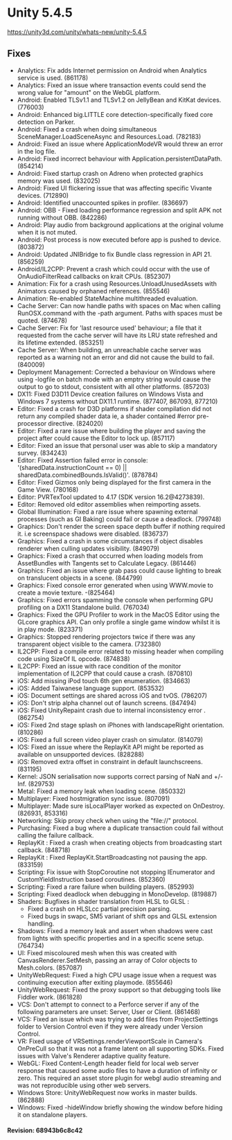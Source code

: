# Unity 5.4.5

https://unity3d.com/unity/whats-new/unity-5.4.5

## Fixes



*   Analytics: Fix adds Internet permission on Android when Analytics service is used. (861178)
*   Analytics: Fixed an issue where transaction events could send the wrong value for "amount" on the WebGL platform.
*   Android: Enabled TLSv1.1 and TLSv1.2 on JellyBean and KitKat devices. (776003)
*   Android: Enhanced big.LITTLE core detection-specifically fixed core detection on Parker.
*   Android: Fixed a crash when doing simultaneous SceneManager.LoadSceneAsync and Resources.Load. (782183)
*   Android: Fixed an issue where ApplicationModeVR would threw an error in the log file.
*   Android: Fixed incorrect behaviour with Application.persistentDataPath. (854214)
*   Android: Fixed startup crash on Adreno when protected graphics memory was used. (832025)
*   Android: Fixed UI flickering issue that was affecting specific Vivante devices. (712890)
*   Android: Identified unaccounted spikes in profiler. (836697)
*   Android: OBB - Fixed loading performance regression and split APK not running without OBB. (842286)
*   Android: Play audio from background applications at the original volume when it is not muted.
*   Android: Post process is now executed before app is pushed to device. (803872)
*   Android: Updated JNIBridge to fix Bundle class regression in API 21. (856259)
*   Android/IL2CPP: Prevent a crash which could occur with the use of OnAudioFilterRead callbacks on krait CPUs. (852307)
*   Animation: Fix for a crash using Resources.UnloadUnusedAssets with Animators caused by orphaned references. (855546)
*   Animation: Re-enabled StateMachine multithreaded evaluation.
*   Cache Server: Can now handle paths with spaces on Mac when calling RunOSX.command with the -path argument. Paths with spaces must be quoted. (874678)
*   Cache Server: Fix for 'last resource used' behaviour; a file that it requested from the cache server will have its LRU state refreshed and its lifetime extended. (853251)
*   Cache Server: When building, an unreachable cache server was reported as a warning not an error and did not cause the build to fail. (840009)
*   Deployment Management: Corrected a behaviour on Windows where using -logfile on batch mode with an emptry string would cause the output to go to stdout, consistent with all other platforms. (857203)
*   DX11: Fixed D3D11 Device creation failures on Windows Vista and Windows 7 systems without DX11.1 runtime. (877407, 867093, 877210)
*   Editor: Fixed a crash for D3D platforms if shader compilation did not return any compiled shader data ie, a shader contained #error pre-processor directive. (824020)
*   Editor: Fixed a rare issue where building the player and saving the project after could cause the Editor to lock up. (857117)
*   Editor: Fixed an issue that personal user was able to skip a mandatory survey. (834243)
*   Editor: Fixed Assertion failed error in console: '(sharedData.instructionCount == 0) || sharedData.combinedBounds.IsValid()'. (878784)
*   Editor: Fixed Gizmos only being displayed for the first camera in the Game View. (780168)
*   Editor: PVRTexTool updated to 4.17 (SDK version 16.2@4273839).
*   Editor: Removed old editor assemblies when reimporting assets.
*   Global Illumination: Fixed a rare issue where spawning external processes (such as GI Baking) could fail or cause a deadlock. (799748)
*   Graphics: Don't render the screen space depth buffer if nothing required it. i.e screenspace shadows were disabled. (836737)
*   Graphics: Fixed a crash in some circumstances if object disables renderer when culling updates visibility. (849079)
*   Graphics: Fixed a crash that occurred when loading models from AssetBundles with Tangents set to Calculate Legacy. (861446)
*   Graphics: Fixed an issue where grab pass could cause lighting to break on translucent objects in a scene. (844799)
*   Graphics: Fixed console error generated when using WWW.movie to create a movie texture. -(825464)
*   Graphics: Fixed errors spamming the console when performing GPU profiling on a DX11 Standalone build. (767034)
*   Graphics: Fixed the GPU Profiler to work in the MacOS Editor using the GLcore graphics API. Can only profile a single game window whilst it is in play mode. (823371)
*   Graphics: Stopped rendering projectors twice if there was any transparent object visible to the camera. (732380)
*   IL2CPP: Fixed a compile error related to missing header when compiling code using SizeOf IL opcode. (874838)
*   IL2CPP: Fixed an issue with race condition of the monitor implementation of IL2CPP that could cause a crash. (870810)
*   iOS: Add missing iPod touch 6th gen enumeration. (834663)
*   iOS: Added Taiwanese language support. (853532)
*   iOS: Document settings are shared across iOS and tvOS. (786207)
*   iOS: Don't strip alpha channel out of launch screens. (847494)
*   iOS: Fixed UnityRepaint crash due to internal inconsistency error . (862754)
*   iOS: Fixed 2nd stage splash on iPhones with landscapeRight orientation. (810286)
*   iOS: Fixed a full screen video player crash on simulator. (814079)
*   IOS: Fixed an issue where the ReplayKit API might be reported as available on unsupported devices. (828288)
*   iOS: Removed extra offset in constraint in default launchscreens. (831195)
*   Kernel: JSON serialisation now supports correct parsing of NaN and +/- Inf. (829753)
*   Metal: Fixed a memory leak when loading scene. (850332)
*   Multiplayer: Fixed hostmigration sync issue. (807091)
*   Multiplayer: Made sure isLocalPlayer worked as expected on OnDestroy. (826931, 853316)
*   Networking: Skip proxy check when using the "file://" protocol.
*   Purchasing: Fixed a bug where a duplicate transaction could fail without calling the failure callback.
*   ReplayKit : Fixed a crash when creating objects from broadcasting start callback. (848718)
*   ReplayKit : Fixed ReplayKit.StartBroadcasting not pausing the app. (833159)
*   Scripting: Fix issue with StopCoroutine not stopping IEnumerator and CustomYieldInstruction based coroutines. (852360)
*   Scripting: Fixed a rare failure when building players. (852993)
*   Scripting: Fixed deadlock when debugging in MonoDevelop. (819887)
*   Shaders: Bugfixes in shader translation from HLSL to GLSL :
    *   Fixed a crash on HLSLcc partial precision parsing.
    *   Fixed bugs in swapc, SM5 variant of shift ops and GLSL extension handling.
*   Shadows: Fixed a memory leak and assert when shadows were cast from lights with specific properties and in a specific scene setup. (764734)
*   UI: Fixed miscoloured mesh when this was created with CanvasRenderer.SetMesh, passing an array of Color objects to Mesh.colors. (857087)
*   UnityWebRequest: Fixed a high CPU usage issue when a request was continuing execution after exiting playmode. (855646)
*   UnityWebRequest: Fixed the proxy support so that debugging tools like Fiddler work. (861828)
*   VCS: Don't attempt to connect to a Perforce server if any of the following parameters are unset: Server, User or Client. (861468)
*   VCS: Fixed an issue which was trying to add files from ProjectSettings folder to Version Control even if they were already under Version Control.
*   VR: Fixed usage of VRSettings.renderViewportScale in Camera's OnPreCull so that it was not a frame latent on all supporting SDKs. Fixed issues with Valve's Renderer adaptive quality feature.
*   WebGL: Fixed Content-Length header field for local web server response that caused some audio files to have a duration of infinity or zero. This required an asset store plugin for webgl audio streaming and was not reproducible using other web servers.
*   Windows Store: UnityWebRequest now works in master builds. (862888)
*   Windows: Fixed -hideWindow briefly showing the window before hiding it on standalone players.

#### Revision: 68943b6c8c42